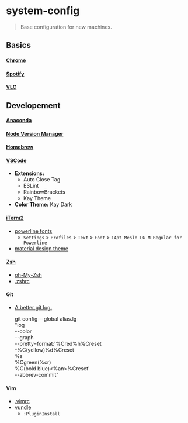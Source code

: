 # system-config

> Base configuration for new machines.

## Basics

#### [Chrome](https://support.google.com/chrome/answer/95346?co=GENIE.Platform%3DDesktop&hl=en)

#### [Spotify](https://www.spotify.com/us/download/other/)

#### [VLC](http://www.videolan.org/vlc/index.html)

## Developement

#### [Anaconda](https://docs.continuum.io/anaconda/install)

#### [Node Version Manager](https://github.com/creationix/nvm)

#### [Homebrew](https://brew.sh/)

#### [VSCode](https://coderwall.com/p/euwpig/a-better-git-log)

* **Extensions:**
  * Auto Close Tag
  * ESLint
  * RainbowBrackets
  * Kay Theme
* **Color Theme:** Kay Dark

#### [iTerm2](https://www.iterm2.com/)

* [powerline fonts](https://github.com/powerline/fonts)
  * `Settings` > `Profiles` > `Text` > `Font` > `14pt Meslo LG M Regular for Powerline`
* [material design theme](https://github.com/MartinSeeler/iterm2-material-design)

#### [Zsh](https://github.com/robbyrussell/oh-my-zsh/wiki/Installing-ZSH)

* [oh-My-Zsh](https://github.com/robbyrussell/oh-my-zsh)
* [.zshrc](./.zshrc)

#### Git

* [A better git log.](https://coderwall.com/p/euwpig/a-better-git-log)

    git config --global alias.lg \
        "log \
            --color \
            --graph \
            --pretty=format:'%Cred%h%Creset \
                             -%C(yellow)%d%Creset \
                             %s \
                             %Cgreen(%cr) \
                             %C(bold blue)<%an>%Creset' \
            --abbrev-commit"

#### Vim

* [.vimrc](./.vimrc)
* [vundle](https://github.com/VundleVim/Vundle.vim)
  * `:PluginInstall`

